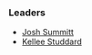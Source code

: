 ### Leaders

* [Josh Summitt](mailto:josh.summitt@owasp.org)
* [Kellee Studdard](mailto:kelle.studdard@owasp.org)

